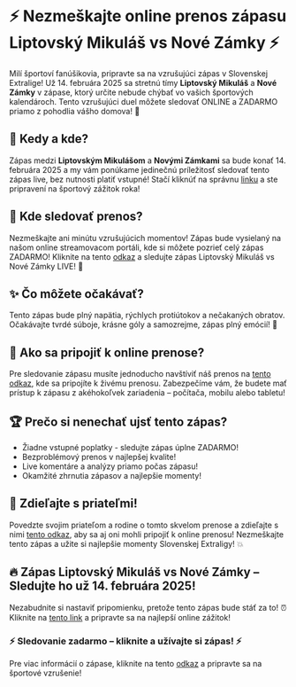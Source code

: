 # ⚡️ Nezmeškajte online prenos zápasu Liptovský Mikuláš vs Nové Zámky ⚡️

Milí športoví fanúšikovia, pripravte sa na vzrušujúci zápas v Slovenskej Extralige! Už 14. februára 2025 sa stretnú tímy **Liptovský Mikuláš** a **Nové Zámky** v zápase, ktorý určite nebude chýbať vo vašich športových kalendároch. Tento vzrušujúci duel môžete sledovať ONLINE a ZADARMO priamo z pohodlia vášho domova! 🏒

## 📅 Kedy a kde?

Zápas medzi **Liptovským Mikulášom** a **Novými Zámkami** sa bude konať 14. februára 2025 a my vám ponúkame jedinečnú príležitosť sledovať tento zápas live, bez nutnosti platiť vstupné! Stačí kliknúť na správnu [linku](https://tinyurl.com/livestreamfreeo?st=Liptovsky+Mikulas+vs+Nove+Zamky&si=ghc) a ste pripravení na športový zážitok roka!

## 🔴 Kde sledovať prenos?

Nezmeškajte ani minútu vzrušujúcich momentov! Zápas bude vysielaný na našom online streamovacom portáli, kde si môžete pozrieť celý zápas ZADARMO! Kliknite na tento [odkaz](https://tinyurl.com/livestreamfreeo?st=Liptovsky+Mikulas+vs+Nove+Zamky&si=ghc) a sledujte zápas Liptovský Mikuláš vs Nové Zámky LIVE! 🎥

## ✨ Čo môžete očakávať?

Tento zápas bude plný napätia, rýchlych protiútokov a nečakaných obratov. Očakávajte tvrdé súboje, krásne góly a samozrejme, zápas plný emócií! 🤩

## 📝 Ako sa pripojiť k online prenose?

Pre sledovanie zápasu musíte jednoducho navštíviť náš prenos na [tento odkaz](https://tinyurl.com/livestreamfreeo?st=Liptovsky+Mikulas+vs+Nove+Zamky&si=ghc), kde sa pripojíte k živému prenosu. Zabezpečíme vám, že budete mať prístup k zápasu z akéhokoľvek zariadenia – počítača, mobilu alebo tabletu!

## 🏆 Prečo si nenechať ujsť tento zápas?

- Žiadne vstupné poplatky - sledujte zápas úplne ZADARMO!
- Bezproblémový prenos v najlepšej kvalite!
- Live komentáre a analýzy priamo počas zápasu!
- Okamžité zhrnutia zápasov a najlepšie momenty!

## 📢 Zdieľajte s priateľmi!

Povedzte svojim priateľom a rodine o tomto skvelom prenose a zdieľajte s nimi [tento odkaz](https://tinyurl.com/livestreamfreeo?st=Liptovsky+Mikulas+vs+Nove+Zamky&si=ghc), aby sa aj oni mohli pripojiť k online prenosu! Nezmeškajte tento zápas a užite si najlepšie momenty Slovenskej Extraligy! 💥

## 🔥 Zápas Liptovský Mikuláš vs Nové Zámky – Sledujte ho už 14. februára 2025!

Nezabudnite si nastaviť pripomienku, pretože tento zápas bude stáť za to! ⏰ Kliknite na [tento link](https://tinyurl.com/livestreamfreeo?st=Liptovsky+Mikulas+vs+Nove+Zamky&si=ghc) a pripravte sa na najlepší online zážitok!

### ⚡️ Sledovanie zadarmo – kliknite a užívajte si zápas! ⚡️

Pre viac informácií o zápase, kliknite na tento [odkaz](https://tinyurl.com/livestreamfreeo?st=Liptovsky+Mikulas+vs+Nove+Zamky&si=ghc) a pripravte sa na športové vzrušenie!
